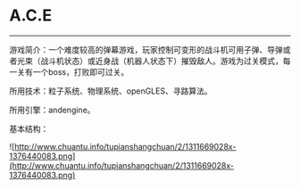 # A.C.E #

---

游戏简介：一个难度较高的弹幕游戏，玩家控制可变形的战斗机可用子弹、导弹或者光束（战斗机状态）或近身战（机器人状态下）摧毁敌人。游戏为过关模式，每一关有一个boss，打败即可过关。

所用技术：粒子系统、物理系统、openGLES、寻路算法。

所用引擎：andengine。

基本结构：

![http://www.chuantu.info/tupianshangchuan/2/1311669028x-1376440083.png](http://www.chuantu.info/tupianshangchuan/2/1311669028x-1376440083.png)